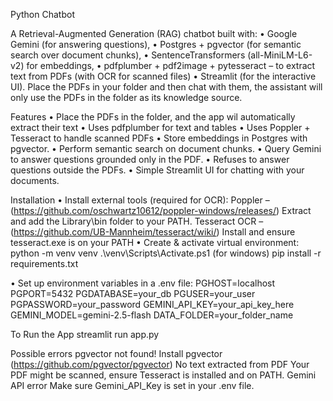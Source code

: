 Python Chatbot

A Retrieval-Augmented Generation (RAG) chatbot built with:
	•	Google Gemini (for answering questions),
	•	Postgres + pgvector (for semantic search over document chunks),
	•	SentenceTransformers (all-MiniLM-L6-v2) for embeddings,
    •   pdfplumber + pdf2image + pytesseract – to extract text from PDFs (with OCR for scanned files)
	•	Streamlit (for the interactive UI).
Place the PDFs in your folder and then chat with them, the assistant will only use the PDFs in the folder as its knowledge source.


Features
	• Place the PDFs in the folder, and the app wil automatically extract their text 
    • Uses pdfplumber for text and tables
    • Uses Poppler + Tesseract to handle scanned PDFs
	• Store embeddings in Postgres with pgvector.
	• Perform semantic search on document chunks.
	• Query Gemini to answer questions grounded only in the PDF.
	• Refuses to answer questions outside the PDFs.
	• Simple Streamlit UI for chatting with your documents.


Installation
   • Install external tools (required for OCR):
	    	Poppler – (https://github.com/oschwartz10612/poppler-windows/releases/)
                Extract and add the Library\bin folder to your PATH.
	    	Tesseract OCR – (https://github.com/UB-Mannheim/tesseract/wiki/)
                Install and ensure tesseract.exe is on your PATH
   • Create & activate virtual environment:
        python -m venv venv
        .\venv\Scripts\Activate.ps1 (for windows) 
        pip install -r requirements.txt

   • Set up environment variables in a .env file:
        PGHOST=localhost
        PGPORT=5432
        PGDATABASE=your_db
        PGUSER=your_user
        PGPASSWORD=your_password
        GEMINI_API_KEY=your_api_key_here
        GEMINI_MODEL=gemini-2.5-flash
        DATA_FOLDER=your_folder_name

To Run the App
    streamlit run app.py


Possible errors
    pgvector not found!
        Install pgvector (https://github.com/pgvector/pgvector)
    No text extracted from PDF
        Your PDF might be scanned, ensure Tesseract is installed and on PATH.
    Gemini API error
        Make sure Gemini_API_Key is set in your .env file.